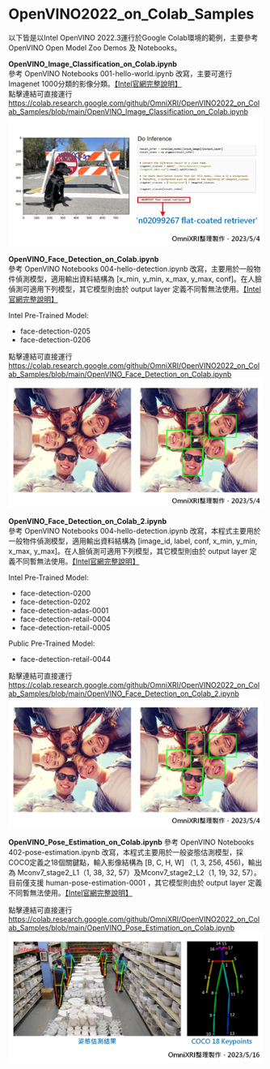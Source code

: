 # OpenVINO2022_on_Colab_Samples

以下皆是以Intel OpenVINO 2022.3運行於Google Colab環境的範例，主要參考OpenVINO Open Model Zoo Demos 及 Notebooks。

**OpenVINO_Image_Classification_on_Colab.ipynb**   
參考 OpenVINO Notebooks 001-hello-world.ipynb 改寫，主要可進行Imagenet 1000分類的影像分類。[【Intel官網完整說明】](https://docs.openvino.ai/latest/notebooks/001-hello-world-with-output.html)  
點擊連結可直接運行  
https://colab.research.google.com/github/OmniXRI/OpenVINO2022_on_Colab_Samples/blob/main/OpenVINO_Image_Classification_on_Colab.ipynb  
![](https://github.com/OmniXRI/OpenVINO2022_on_Colab_Samples/blob/main/images/image_classification_result_01.jpg)

**OpenVINO_Face_Detection_on_Colab.ipynb**  
參考 OpenVINO Notebooks 004-hello-detection.ipynb 改寫，主要用於一般物件偵測模型，適用輸出資料結構為 [x_min, y_min, x_max, y_max, conf]。在人臉偵測可適用下列模型，其它模型則由於 output layer 定義不同暫無法使用。[【Intel官網完整說明】](https://docs.openvino.ai/latest/notebooks/004-hello-detection-with-output.html)  

Intel Pre-Trained Model:
* face-detection-0205
* face-detection-0206  

點擊連結可直接運行  
https://colab.research.google.com/github/OmniXRI/OpenVINO2022_on_Colab_Samples/blob/main/OpenVINO_Face_Detection_on_Colab.ipynb
![](https://github.com/OmniXRI/OpenVINO2022_on_Colab_Samples/blob/main/images/face_detection_result_01.jpg)  

**OpenVINO_Face_Detection_on_Colab_2.ipynb**  
參考 OpenVINO Notebooks 004-hello-detection.ipynb 改寫，本程式主要用於一般物件偵測模型，適用輸出資料結構為 [image_id, label, conf, x_min, y_min, x_max, y_max]。在人臉偵測可適用下列模型，其它模型則由於 output layer 定義不同暫無法使用。[【Intel官網完整說明】](https://docs.openvino.ai/latest/notebooks/004-hello-detection-with-output.html)  

Intel Pre-Trained Model:  
* face-detection-0200
* face-detection-0202
* face-detection-adas-0001
* face-detection-retail-0004
* face-detection-retail-0005  

Public Pre-Trained Model:  
* face-detection-retail-0044  

點擊連結可直接運行  
https://colab.research.google.com/github/OmniXRI/OpenVINO2022_on_Colab_Samples/blob/main/OpenVINO_Face_Detection_on_Colab_2.ipynb
![](https://github.com/OmniXRI/OpenVINO2022_on_Colab_Samples/blob/main/images/face_detection_result_01.jpg)  

**OpenVINO_Pose_Estimation_on_Colab.ipynb**
參考 OpenVINO Notebooks 402-pose-estimation.ipynb 改寫，本程式主要用於一般姿態估測模型，採COCO定義之18個關鍵點，輸入影像結構為 [B, C, H, W] （1, 3, 256, 456)，輸出為 Mconv7_stage2_L1（1, 38, 32, 57）及Mconv7_stage2_L2（1, 19, 32, 57）。 目前僅支援 human-pose-estimation-0001 ，其它模型則由於 output layer 定義不同暫無法使用。[【Intel官網完整說明】](https://docs.openvino.ai/latest/notebooks/402-pose-estimation-with-output.html)

點擊連結可直接運行
https://colab.research.google.com/github/OmniXRI/OpenVINO2022_on_Colab_Samples/blob/main/OpenVINO_Pose_Estimation_on_Colab.ipynb
![](https://github.com/OmniXRI/OpenVINO2022_on_Colab_Samples/blob/main/images/pose_estimation_result_01.jpg)
